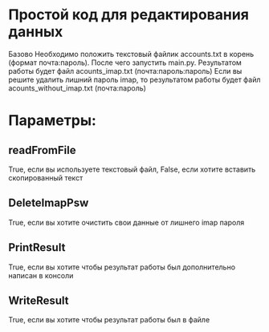 # Простой код для редактирования данных
Базово
Необходимо положить текстовый файлик accounts.txt в корень (формат почта:пароль). После чего запустить main.py. Результатом работы будет файл acounts_imap.txt (почта:пароль:пароль)
Если вы решите удалить лишний пароль imap, то результатом работы будет файл acounts_without_imap.txt (почта:пароль)

# Параметры:

## readFromFile     
True, если вы используете текстовый файл, False, если хотите вставить скопированный текст

## DeleteImapPsw 
True, если вы хотите очистить свои данные от лишнего imap пароля

## PrintResult 
True, если вы хотите чтобы результат работы был дополнительно написан в консоли

## WriteResult 
True, если вы хотите чтобы результат работы был в файле
